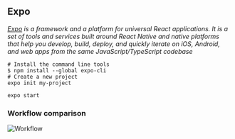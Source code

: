 ## Expo

*[Expo](http://expo.io/) is a framework and a platform for universal React applications. It is a set of tools and services built around React Native and native platforms that help you develop, build, deploy, and quickly iterate on iOS, Android, and web apps from the same JavaScript/TypeScript codebase*

```
# Install the command line tools
$ npm install --global expo-cli
# Create a new project
expo init my-project

expo start
```



### Workflow comparison

![Workflow](/Volumes/XiaoZhongWen/Work/MobileAwesome/resources/ReactNative/Workflow.png)

